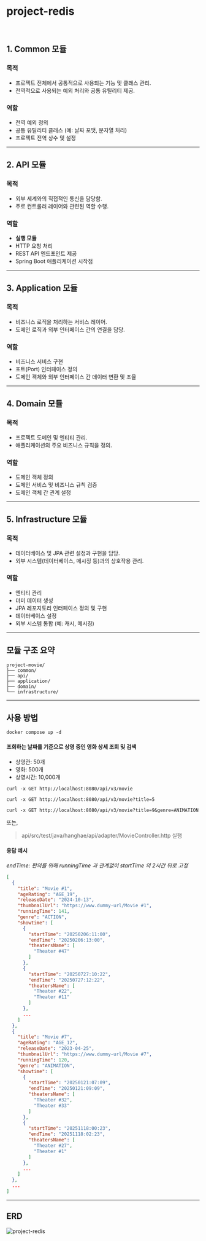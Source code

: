 # project-redis
<br>


## 1. Common 모듈 
### **목적**
- 프로젝트 전체에서 공통적으로 사용되는 기능 및 클래스 관리.
- 전역적으로 사용되는 예외 처리와 공통 유틸리티 제공.

### **역할**
- 전역 예외 정의
- 공통 유틸리티 클래스 (예: 날짜 포맷, 문자열 처리)
- 프로젝트 전역 상수 및 설정

---

## 2. API 모듈 
### **목적**
- 외부 세계와의 직접적인 통신을 담당함.
- 주로 컨트롤러 레이어와 관련된 역할 수행.

### **역할**
- **실행 모듈**
- HTTP 요청 처리
- REST API 엔드포인트 제공
- Spring Boot 애플리케이션 시작점

---

## 3. Application 모듈 
### **목적**
- 비즈니스 로직을 처리하는 서비스 레이어.
- 도메인 로직과 외부 인터페이스 간의 연결을 담당.

### **역할**
- 비즈니스 서비스 구현
- 포트(Port) 인터페이스 정의
- 도메인 객체와 외부 인터페이스 간 데이터 변환 및 조율

---

## 4. Domain 모듈 
### **목적**
- 프로젝트 도메인 및 엔티티 관리.
- 애플리케이션의 주요 비즈니스 규칙을 정의.

### **역할**
- 도메인 객체 정의
- 도메인 서비스 및 비즈니스 규칙 검증
- 도메인 객체 간 관계 설정

---

## 5. Infrastructure 모듈 
### **목적**
- 데이터베이스 및 JPA 관련 설정과 구현을 담당.
- 외부 시스템(데이터베이스, 메시징 등)과의 상호작용 관리.

### **역할**
- 엔티티 관리
- 더미 데이터 생성
- JPA 레포지토리 인터페이스 정의 및 구현
- 데이터베이스 설정
- 외부 시스템 통합 (예: 캐시, 메시징)

---

## 모듈 구조 요약

```plaintext
project-movie/
├── common/         
├── api/           
├── application/    
├── domain/         
└── infrastructure/ 
```
---

## 사용 방법
```
docker compose up -d
```

#### 조회하는 날짜를 기준으로 상영 중인 영화 상세 조회 및 검색
- 상영관: 50개
- 영화: 500개
- 상영시간: 10,000개
```
curl -x GET http://localhost:8080/api/v3/movie
```
```
curl -x GET http://localhost:8080/api/v3/movie?title=5
```
```
curl -x GET http://localhost:8080/api/v3/movie?title=9&genre=ANIMATION
```

또는, <br>
> api/src/test/java/hanghae/api/adapter/MovieController.http 실행



#### 응답 예시
_endTime: 편의를 위해 runningTime 과 관계없이 startTime 의 2시간 뒤로 고정_
```JSON
[
  {
    "title": "Movie #1",
    "ageRating": "AGE_19",
    "releaseDate": "2024-10-13",
    "thumbnailUrl": "https://www.dummy-url/Movie #1",
    "runningTime": 141,
    "genre": "ACTION",
    "showtime": [
      {
        "startTime": "20250206:11:00",
        "endTime": "20250206:13:00",
        "theatersName": [
          "Theater #47"
        ]
      },
      {
        "startTime": "20250727:10:22",
        "endTime": "20250727:12:22",
        "theatersName": [
          "Theater #22",
          "Theater #11"
        ]
      },
      ...
    ]
  },
  {
    "title": "Movie #7",
    "ageRating": "AGE_12",
    "releaseDate": "2023-04-25",
    "thumbnailUrl": "https://www.dummy-url/Movie #7",
    "runningTime": 120,
    "genre": "ANIMATION",
    "showtime": [
      {
        "startTime": "20250121:07:09",
        "endTime": "20250121:09:09",
        "theatersName": [
          "Theater #32",
          "Theater #33"
        ]
      },
      {
        "startTime": "20251118:00:23",
        "endTime": "20251118:02:23",
        "theatersName": [
          "Theater #27",
          "Theater #1"
        ]
      },
      ...
    ]
  },
  ...
]
```

---

## ERD
![project-redis](https://github.com/user-attachments/assets/e63df86b-db9b-4fe5-adaf-e4e41b61269f)
